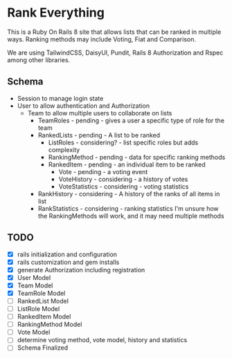 # Rank Everything

This is a Ruby On Rails 8 site that allows lists that can be ranked in multiple ways.  Ranking methods may include
Voting, Fiat and Comparison.

We are using TailwindCSS, DaisyUI, Pundit, Rails 8 Authorization and Rspec among other libraries.

## Schema
* Session to manage login state
* User to allow authentication and Authorization 
  * Team to allow multiple users to collaborate on lists
    * TeamRoles - pending - gives a user a specific type of role for the team
    * RankedLists - pending - A list to be ranked
      * ListRoles - considering? - list specific roles but adds complexity
      * RankingMethod - pending - data for specific ranking methods 
      * RankedItem - pending - an individual item to be ranked
        * Vote - pending - a voting event
        * VoteHistory - considering - a history of votes
        * VoteStatistics - considering - voting statistics
     * RankHistory - considering - A history of the ranks of all items in list 
     * RankStatistics - considering - ranking statistics
I'm unsure how the RankingMethods will work, and it may need multiple methods

## TODO
 * [x] rails initialization and configuration
 * [x] rails customization and gem installs
 * [x] generate Authorization including registration
 * [x] User Model
 * [x] Team Model
 * [x] TeamRole Model
 * [ ] RankedList Model
 * [ ] ListRole Model
 * [ ] RankedItem Model
 * [ ] RankingMethod Model
 * [ ] Vote Model
 * [ ] determine voting method, vote model, history and statistics
 * [ ] Schema Finalized 